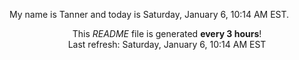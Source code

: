 My name is Tanner and today is Saturday, January 6, 10:14 AM EST.

<p align="center">This <i>README</i> file is generated <b>every 3 hours</b>!</br>Last refresh: Saturday, January 6, 10:14 AM EST<br /></p>
